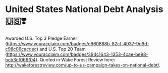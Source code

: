 # United States National Debt Analysis 🇺🇸❣️

Awarded U.S. Top 3 Pledge Earner (https://www.youracclaim.com/badges/e660888b-82cf-4037-9d9d-c98c06cacdec) and U.S. Top 20 Team (https://www.youracclaim.com/badges/394c1643-1353-4cae-be98-bcb3cf066f04). Quoted in Wake Forest Review here: http://wakeforestreview.com/up-to-us-campaign-takes-on-national-debt/. 
